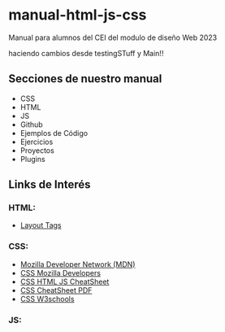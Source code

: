 # manual-html-js-css
Manual para alumnos del CEI del modulo de diseño Web 2023


haciendo cambios desde testingSTuff y Main!!

## Secciones de nuestro manual
- CSS
- HTML
- JS
- Github
- Ejemplos de Código
- Ejercicios
- Proyectos
- Plugins


## Links de Interés

### HTML:
- [Layout Tags](https://www.dofactory.com/html/tag-groups/layout)

### CSS:
- [Mozilla Developer Network (MDN)](https://developer.mozilla.org/es/)
- [CSS Mozilla Developers](https://developer.mozilla.org/en-US/docs/Web/CSS/border)
- [CSS HTML JS CheatSheet](https://htmlcheatsheet.com/css/)
- [CSS CheatSheet PDF](https://bootstrapcreative.com/wp-bc/wp-content/uploads/2021/05/css-default-values-reference-10v400-alpha6-2.pd)
- [CSS W3schools](https://www.w3schools.com/html/html_css.asp)


### JS:
